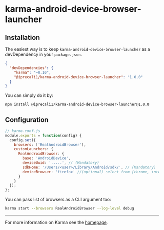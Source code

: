 # karma-android-device-browser-launcher

## Installation

The easiest way is to keep `karma-android-device-browser-launcher` as a devDependency in your `package.json`.
```json
{
  "devDependencies": {
    "karma": "~0.10",
    "@iprecali1/karma-android-device-browser-launcher": "1.0.0"
  }
}
```

You can simply do it by:
```bash
npm install @iprecali1/karma-android-device-browser-launcher@1.0.0
```

## Configuration
```js
// karma.conf.js
module.exports = function(config) {
  config.set({
    browsers: ['RealAndroidBrowser'],
    customLaunchers: {
      RealAndroidBrowser: {
        base: 'AndroidDevice',
        deviceUuid: '.....', // (Mandatory)
        sdkHome: '/Users/<user>/Library/Android/sdk/', // (Mandatory)
        deviceBrowser: 'firefox' //(optional) select from [chrome, internet, firefox]. default is: internet
      }
    }
  });
};
```

You can pass list of browsers as a CLI argument too:
```bash
karma start --browsers RealAndroidBrowser --log-level debug
```

----

For more information on Karma see the [homepage].


[homepage]: http://karma-runner.github.com
